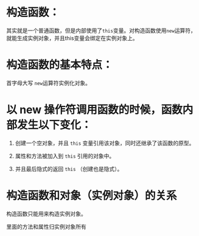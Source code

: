 # 构造函数：

其实就是一个普通函数，但是内部使用了`this`变量。对构造函数使用`new`运算符，就能生成实例对象，并且this变量会绑定在实例对象上。

# 构造函数的基本特点：

首字母大写 `new`运算符实例化对象。

# 以 new 操作符调用函数的时候，函数内部发生以下变化： 

1. 创建一个空对象，并且 `this` 变量引用该对象，同时还继承了该函数的原型。 

2. 属性和方法被加入到 `this` 引用的对象中。 

3. 并且最后隐式的返回 `this` （创建也是隐式）。

# 构造函数和对象（实例对象）的关系

构造函数只能用来构造实例对象。

里面的方法和属性归实例对象所有

